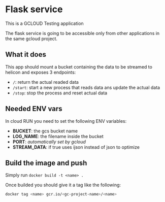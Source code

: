 # Flask service

This is a GCLOUD Testing application

The flask service is going to be accessible only from other applications in the same gcloud project.

## What it does

This app should mount a bucket containing the data to be streamed to helicon and exposes 3 endpoints:

- `/`: return the actual readed data
- `/start`: start a new process that reads data ans update the actual data
- `/stop`: stop the process and reset actual data

## Needed ENV vars

In cloud RUN you need to set the following ENV variables:

- **BUCKET**: the gcs bucket name
- **LOG_NAME**: the filename inside the bucket
- **PORT**: *automatically set by gcloud*
- **STREAM_DATA**: if true uses ijson instead of json to optimize

## Build the image and push

Simply run `docker build -t <name> .`

Once builded you should give it a tag like the following:
```bash
docker tag <name> gcr.io/<gc-project-name>/<name>
```
